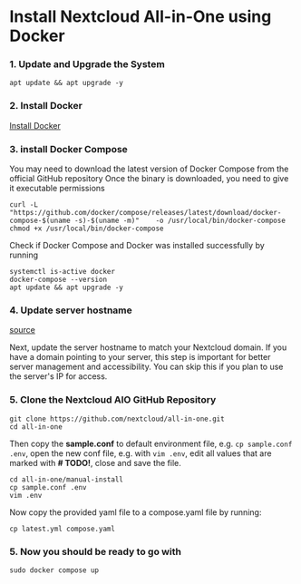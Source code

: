 # Install Nextcloud All-in-One using Docker

### 1. Update and Upgrade the System
   
   ```
   apt update && apt upgrade -y
   ```

### 2. Install Docker
   
   [Install Docker](https://docs.docker.com/engine/install/ubuntu/#install-using-the-repository)

### 3. install Docker Compose
   
   You may need to download the latest version of Docker Compose from the official GitHub repository
   Once the binary is downloaded, you need to give it executable permissions
   
   ```
   curl -L "https://github.com/docker/compose/releases/latest/download/docker-compose-$(uname -s)-$(uname -m)"    -o /usr/local/bin/docker-compose
   chmod +x /usr/local/bin/docker-compose
   ```

   Check if Docker Compose and Docker was installed successfully by running

   ```
   systemctl is-active docker
   docker-compose --version
   apt update && apt upgrade -y
   ```

### 4. Update server hostname

   [source](https://www.cherryservers.com/blog/install-nextcloud-docker)
   
   Next, update the server hostname to match your Nextcloud domain. If you have a domain pointing to your  server, this step is important for better server management and accessibility. You can skip this if you 
plan to use the server's IP for access.

### 5. Clone the Nextcloud AIO GitHub Repository

    git clone https://github.com/nextcloud/all-in-one.git
    cd all-in-one


Then copy the **sample.conf** to default environment file, e.g. ```cp sample.conf .env```, open the new conf file, e.g. with ```vim .env```, edit all values that are marked with **# TODO!**, close and save the file.

    cd all-in-one/manual-install
    cp sample.conf .env
    vim .env

Now copy the provided yaml file to a compose.yaml file by running:

    cp latest.yml compose.yaml

### 5. Now you should be ready to go with 

    sudo docker compose up
    
